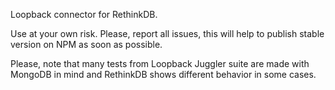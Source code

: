 Loopback connector for RethinkDB.

Use at your own risk. Please, report all issues, this will help to publish stable version on NPM as soon as possible.

Please, note that many tests from Loopback Juggler suite are made with MongoDB in mind and RethinkDB shows different behavior in some cases.